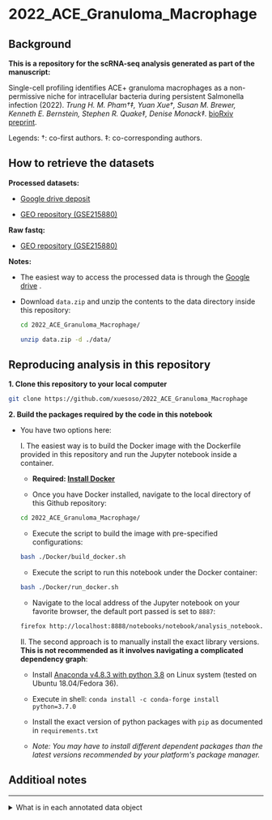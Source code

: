 # 2022_ACE_Granuloma_Macrophage

## Background

**This is a repository for the scRNA-seq analysis generated as part of the manuscript:**

Single-cell profiling identifies ACE+ granuloma macrophages as a non-permissive niche for intracellular bacteria during persistent Salmonella infection (2022). *Trung H. M. Pham†‡, Yuan Xue†, Susan M. Brewer, Kenneth E. Bernstein, Stephen R. Quake‡, Denise Monack‡.* [bioRxiv preprint](https://www.biorxiv.org/content/10.1101/2022.07.21.501041v1.full.pdf+html).

Legends:
†: co-first authors.
‡: co-corresponding authors.


## How to retrieve the datasets

**Processed datasets:**

- [Google drive deposit](https://drive.google.com/drive/folders/1ohx-A5gmWS42yG77ee6h7KLyaY4CINQV?usp=sharing)

- [GEO repository (GSE215880)](https://www.ncbi.nlm.nih.gov/geo/query/acc.cgi?acc=GSE215880)

**Raw fastq:**

- [GEO repository (GSE215880)](https://www.ncbi.nlm.nih.gov/geo/query/acc.cgi?acc=GSE215880)

**Notes:**
- The easiest way to access the processed data is through the [Google drive](https://drive.google.com/drive/folders/1ohx-A5gmWS42yG77ee6h7KLyaY4CINQV?usp=sharing)
.
- Download `data.zip` and unzip the contents to the data directory inside this repository:

    ```bash
    cd 2022_ACE_Granuloma_Macrophage/
    ```
    ```bash
    unzip data.zip -d ./data/
    ```

## Reproducing analysis in this repository

**1. Clone this repository to your local computer**

```bash
git clone https://github.com/xuesoso/2022_ACE_Granuloma_Macrophage
```



**2. Build the packages required by the code in this notebook**

- You have two options here:

    I. The easiest way is to build the Docker image with the Dockerfile provided in this repository and run the Jupyter notebook inside a container.

    - **Required: [Install Docker](https://docs.docker.com/get-docker/)**

    - Once you have Docker installed, navigate to the local directory of this Github repository:

    ```bash
    cd 2022_ACE_Granuloma_Macrophage/
    ```

    - Execute the script to build the image with pre-specified configurations:

    ```bash
    bash ./Docker/build_docker.sh
    ```

    - Execute the script to run this notebook under the Docker container:

    ```bash
    bash ./Docker/run_docker.sh
    ```

    - Navigate to the local address of the Jupyter notebook on your favorite browser, the default port passed is set to `8887`:

    ```bash
    firefox http://localhost:8888/notebooks/notebook/analysis_notebook.ipynb
    ```


    II. The second approach is to manually install the exact library versions. **This is not recommended as it involves navigating a complicated dependency graph**:

    - Install [Anaconda v4.8.3 with python 3.8](https://repo.anaconda.com/miniconda/Miniconda3-py38_4.8.3-Linux-x86_64.sh) on Linux system (tested on Ubuntu 18.04/Fedora 36).

    - Execute in shell: `conda install -c conda-forge install python=3.7.0`

    - Install the exact version of python packages with `pip` as documented in `requirements.txt`

    - *Note: You may have to install different dependent packages than the latest versions recommended by your platform's package manager.*

           
## Additioal notes
-------
<details>
<summary>What is in each annotated data object</summary>

| data objects   |  descriptions |
| :---       |    :---   |
| sam_full.210505.h5ad | Processed 10X chromium v3.1 scRNA-seq data of splenocyte isolate. Contains samples collected from mouse infected by WT STm and dSTeE STm. Shown in Figure 1A-C. Shown in Figure S2A-B. |
| sam_full_velocyto.210505.h5ad | Contains same set of cells in "sam_full.210505.h5ad". Dataset is pre-processed with velocyto to yield RNA-velocity prediction. |
| sam_myeloidSubset.210505.h5ad | Myeloid sub-population derived from "sam_full.210505.h5ad". |
| sam_monocyteSubset.210505.h5ad | Monocyte macrophage sub-population derived from "sam_myeloidSubset.210505.h5ad". Shown in Figure 1D-G, Figure 2A-D, Figure S3A-C. |
| sam_monocyte_velocyto.210505.h5ad | Monocyte macrophage sub-population, same set of cells as in "sam_monocyteSubset.210505.h5ad". Dataset is pre-processed with velocyto to yield RNA-velocity prediction. Shown in Figure 2G. |
| sam_macrophageSubset_AB.210919.h5ad | Macrophage sub-population derived from "sam_monocyteSubset.210505.h5ad". Shown in Figure 3A-H. |
| harmony.sam_T_C_treatment.200119.sam_full.210505.h5ad | Processed 10X chromium v3.1 scRNA-seq data of splenocyte isolate. Contains samples collected from mouse treated with isotype control antibody or anti-TNFa antibody and then infected by WT STm. Data was aligned to "sam_full.210505.h5ad" using python implentation of harmony method (https://github.com/slowkow/harmonypy). |
| ABCT_SAM_momac.220828_review.h5ad | Derived from "sam_macrophageSubset_AB.210919.h5ad" and "harmony.sam_T_C_treatment.200119.sam_full.210505.h5ad". Contains samples collected from mouse infected by WT STm and dSTeE STm and from mouse treated with control antibody or anti-TNFa antibody. Both datasets have been subset to contain only the macrophage sub-population. "fig3_cell_type" and "fig3_leiden" have been updated to show cluster labels that are consistent with "sam_macrophageSubset_AB.210505.h5ad", which are the labels shown in Figure 6. "cell_type" and "leiden" reflect the original cluster labels generated by the analysis. |
| 201221_10X_velocyto_all.h5ad | This h5ad includes raw count values and velocyto estimate for all samples, including cells isolated from 4 x WT STm infected mice ("A"), 4 x dSTeE STm infected mice ("B"), 2 x isotype control antibody treated and WT STm infected mice ("C"), and 2 x anti-TNFa antibody treated and WT STm infected mice ("T"). |

</details>


